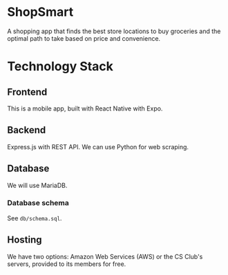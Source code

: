 # ShopSmart

A shopping app that finds the best store locations to buy groceries and the
optimal path to take based on price and convenience.

# Technology Stack

## **Frontend**

This is a mobile app, built with React Native with Expo. 

## **Backend**

Express.js with REST API.
We can use Python for web scraping.

## **Database**

We will use MariaDB.

### Database schema

See `db/schema.sql`.

## **Hosting**

We have two options: Amazon Web Services (AWS) or the CS Club's servers,
provided to its members for free.
